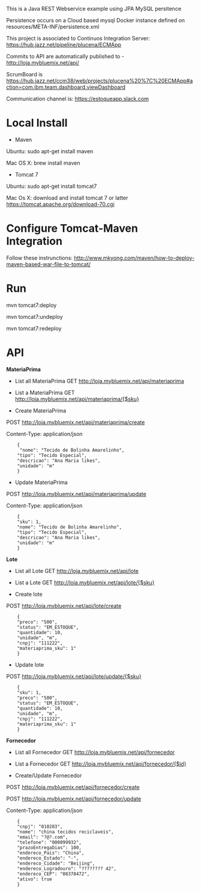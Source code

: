 This is a Java REST Webservice example using JPA MySQL persitence

Persistence occurs on a Cloud based mysql Docker instance defined on resources/META-INF/persistence.xml

This project is associated to Continuos Integration Server: https://hub.jazz.net/pipeline/plucena/ECMApp

Commits to API are automatically published to - http://loja.mybluemix.net/api/

ScrumBoard is https://hub.jazz.net/ccm38/web/projects/plucena%20%7C%20ECMApp#action=com.ibm.team.dashboard.viewDashboard

Communication channel is: https://estoqueapp.slack.com



Local Install 
========


* Maven

Ubuntu: sudo apt-get install maven

Mac OS X: brew install maven 

* Tomcat 7

Ubuntu: sudo apt-get install tomcat7

Mac Os X: download and install tomcat 7 or latter https://tomcat.apache.org/download-70.cgi


Configure Tomcat-Maven Integration
=================

Follow these instrunctions: http://www.mkyong.com/maven/how-to-deploy-maven-based-war-file-to-tomcat/

Run 
====
mvn tomcat7:deploy 

mvn tomcat7:undeploy 

mvn tomcat7:redeploy 


API
==========

**MateriaPrima**

* List all MateriaPrima
GET http://loja.mybluemix.net/api/materiaprima

* List a MateriaPrima
GET http://loja.mybluemix.net/api/materiaprima/{$sku}

* Create MateriaPrima

POST http://loja.mybluemix.net/api/materiaprima/create
    
Content-Type: application/json

        {
         "nome": "Tecido de Bolinha Amarelinho",
        "tipo": "Tecido Especial",
        "descricao": "Ana Maria likes",
        "unidade": "m"
        }

* Update MateriaPrima

POST http://loja.mybluemix.net/api/materiaprima/update

Content-Type: application/json
    
        {
        "sku": 1,
        "nome": "Tecido de Bolinha Amarelinho",
        "tipo": "Tecido Especial",
        "descricao": "Ana Maria likes",
        "unidade": "m"
        }



**Lote**

* List all Lote   GET http://loja.mybluemix.net/api/lote

* List a Lote GET http://loja.mybluemix.net/api/lote/{$sku}


* Create lote

POST http://loja.mybluemix.net/api/lote/create

        {
        "preco": "500",
        "status": "EM_ESTOQUE",
        "quantidade": 10,
        "unidade", "m",
        "cnpj": "111222",
        "materiaprima_sku": 1"
        }

* Update lote

POST http://loja.mybluemix.net/api/lote/update/{$sku}
 
        {
        "sku": 1,
        "preco": "500",
        "status": "EM_ESTOQUE",
        "quantidade": 10,
        "unidade", "m",
        "cnpj": "111222",
        "materiaprima_sku": 1"
        }

**Fornecedor**

* List all Fornecedor
GET http://loja.mybluemix.net/api/fornecedor

* List a Fornecedor
GET http://loja.mybluemix.net/api/fornecedor/{$id}

* Create/Update Fornecedor

POST http://loja.mybluemix.net/api/fornecedor/create

POST http://loja.mybluemix.net/api/fornecedor/update


Content-Type: application/json

        {
        "cnpj": "010203",
        "nome": "china tecidos reciclaveis",
        "email": "?@?.com",
        "telefone": "000099932",
        "prazoEntregaDias": 100,
        "endereco_Pais": "China",
        "endereco_Estado": "-",
        "endereco_Cidade": "Beijing",
        "endereco_Logradouro": "???????? 42",
        "endereco_CEP": "08378472",
        "ativo": true
        }
